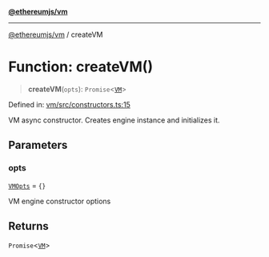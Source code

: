 [**@ethereumjs/vm**](../README.md)

***

[@ethereumjs/vm](../README.md) / createVM

# Function: createVM()

> **createVM**(`opts`): `Promise`\<[`VM`](../classes/VM.md)\>

Defined in: [vm/src/constructors.ts:15](https://github.com/Dargon789/ethereumjs-monorepo/blob/master/packages/vm/src/constructors.ts#L15)

VM async constructor. Creates engine instance and initializes it.

## Parameters

### opts

[`VMOpts`](../interfaces/VMOpts.md) = `{}`

VM engine constructor options

## Returns

`Promise`\<[`VM`](../classes/VM.md)\>
